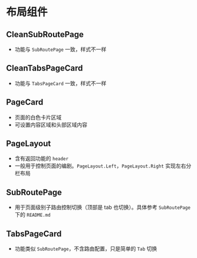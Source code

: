 # 布局组件

## CleanSubRoutePage

- 功能与 `SubRoutePage` 一致，样式不一样

## CleanTabsPageCard

- 功能与 `TabsPageCard` 一致，样式不一样

## PageCard

- 页面的白色卡片区域
- 可设置内容区域和头部区域内容

## PageLayout

- 含有返回功能的 `header`
- 一般用于控制页面的编剧。`PageLayout.Left`，`PageLayout.Right` 实现左右分栏布局

## SubRoutePage

- 用于页面级别子路由控制切换（顶部是 tab 也切换）。具体参考 `SubRoutePage` 下的 `README.md`

## TabsPageCard

- 功能类似 `SubRoutePage`，不含路由配置，只是简单的 `Tab` 切换
